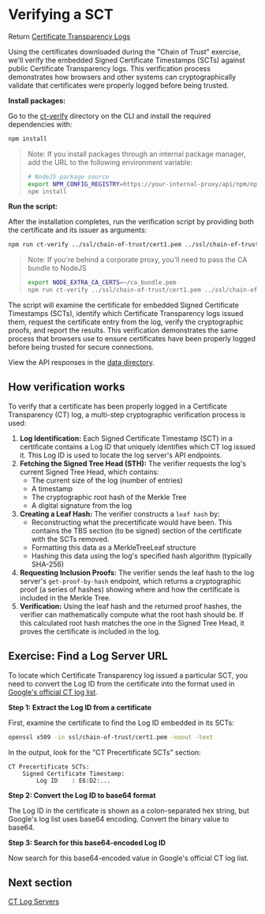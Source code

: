 # Verifying a SCT

Return [Certificate Transparency Logs](../certificate-transparency-logs.md)

Using the certificates downloaded during the "Chain of Trust" exercise, we'll verify the embedded Signed Certificate Timestamps (SCTs) against public Certificate Transparency logs. This verification process demonstrates how browsers and other systems can cryptographically validate that certificates were properly logged before being trusted.

**Install packages:**

Go to the [ct-verify](../ct-verify/) directory on the CLI and install the required dependencies with:
```bash
npm install
```

> Note: If you install packages through an internal package manager, add the URL to the following environment variable:
> ```bash
> # NodeJS package source
> export NPM_CONFIG_REGISTRY=https://your-internal-proxy/api/npm/npm
> npm install
> ```

**Run the script:**

After the installation completes, run the verification script by providing both the certificate and its issuer as arguments:
```bash
npm run ct-verify ../ssl/chain-of-trust/cert1.pem ../ssl/chain-of-trust/cert2.pem
```

> Note: If you're behind a corporate proxy, you'll need to pass the CA bundle to NodeJS
> ```bash
> export NODE_EXTRA_CA_CERTS=~/ca_bundle.pem
> npm run ct-verify ../ssl/chain-of-trust/cert1.pem ../ssl/chain-of-trust/cert2.pem
> ```

The script will examine the certificate for embedded Signed Certificate Timestamps (SCTs), identify which Certificate Transparency logs issued them, request the certificate entry from the log, verify the cryptographic proofs, and report the results. This verification demonstrates the same process that browsers use to ensure certificates have been properly logged before being trusted for secure connections.

View the API responses in the [data directory](../ct-verify/data/).

## How verification works

To verify that a certificate has been properly logged in a Certificate Transparency (CT) log, a multi-step cryptographic verification process is used:
1. **Log Identification:** Each Signed Certificate Timestamp (SCT) in a certificate contains a Log ID that uniquely identifies which CT log issued it. This Log ID is used to locate the log server's API endpoints.
2. **Fetching the Signed Tree Head (STH):** The verifier requests the log's current Signed Tree Head, which contains:
    - The current size of the log (number of entries)
    - A timestamp
    - The cryptographic root hash of the Merkle Tree
    - A digital signature from the log
3. **Creating a Leaf Hash:** The verifier constructs a `leaf hash` by:
    - Reconstructing what the precertificate would have been. This contains the TBS section (to be signed) section of the certificate with the SCTs removed.
    - Formatting this data as a MerkleTreeLeaf structure
    - Hashing this data using the log's specified hash algorithm (typically SHA-256)
4. **Requesting Inclusion Proofs:** The verifier sends the leaf hash to the log server's `get-proof-by-hash` endpoint, which returns a cryptographic proof (a series of hashes) showing where and how the certificate is included in the Merkle Tree.
5. **Verification:** Using the leaf hash and the returned proof hashes, the verifier can mathematically compute what the root hash should be. If this calculated root hash matches the one in the Signed Tree Head, it proves the certificate is included in the log.


## Exercise: Find a Log Server URL

To locate which Certificate Transparency log issued a particular SCT, you need to convert the Log ID from the certificate into the format used in [Google's official CT log list](https://www.gstatic.com/ct/log_list/v3/all_logs_list.json).

**Step 1: Extract the Log ID from a certificate**

First, examine the certificate to find the Log ID embedded in its SCTs:

```bash
openssl x509 -in ssl/chain-of-trust/cert1.pem -noout -text
```

In the output, look for the "CT Precertificate SCTs" section:
```text
CT Precertificate SCTs: 
    Signed Certificate Timestamp:
        Log ID    : E6:D2:...
```

**Step 2: Convert the Log ID to base64 format**

The Log ID in the certificate is shown as a colon-separated hex string, but Google's log list uses base64 encoding. Convert the binary value to base64.

**Step 3: Search for this base64-encoded Log ID**

Now search for this base64-encoded value in Google's official CT log list.

## Next section

[CT Log Servers](./ct_log_servers.md)
